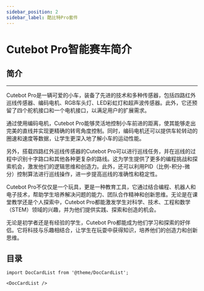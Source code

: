 ```yaml
---
sidebar_position: 2
sidebar_label: 酷比特Pro套件
---
```


# Cutebot Pro智能赛车简介

## 简介
---

Cutebot Pro是一辆可爱的小车，装备了先进的技术和多种传感器，包括四路红外巡线传感器、编码电机、RGB车头灯、LED彩虹灯和超声波传感器。此外，它还预留了四个舵机接口和一个电机接口，以满足用户的扩展需求。

通过使用编码电机，Cutebot Pro能够灵活地控制小车前进的距离，使其能够走出完美的直线并实现更精确的转弯角度控制。同时，编码电机还可以提供车轮转动的圈速和速度等数据，让学生更深入地了解小车的运动性能。

另外，搭载四路红外巡线传感器的Cutebot Pro可以进行巡线任务，并在巡线的过程中识别十字路口和其他各种更复杂的路线。这为学生提供了更多的编程挑战和探索机会，激发他们的逻辑思维和创造力。此外，还可以利用PID（比例-积分-微分）控制算法进行巡线操作，进一步提高巡线的准确性和稳定性。

Cutebot Pro不仅仅是一个玩具，更是一种教育工具，它通过结合编程、机器人和电子技术，帮助学生培养解决问题的能力、团队合作精神和创新思维。无论是在课堂教学还是个人探索中，Cutebot Pro都能激发学生对科学、技术、工程和数学（STEM）领域的兴趣，并为他们提供实践、探索和创造的机会。

无论是初学者还是有经验的学生，Cutebot Pro都能成为他们学习和探索的好伴侣。它将科技与乐趣相结合，让学生在玩耍中获得知识，培养他们的创造力和创新思维。


## 目录

```mdx-code-block
import DocCardList from '@theme/DocCardList';

<DocCardList />
```

